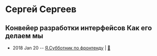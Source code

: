 # Сергей Сергеев

## Конвейер разработки интерфейсов Как его делаем мы
- 2018 Jan 20 -- [Я.Субботник по фронтенду](https://youtu.be/vdLVjvZrpYY)  | [:notebook:](https://yadi.sk/i/8Uh11iEo3RcuJv)  
